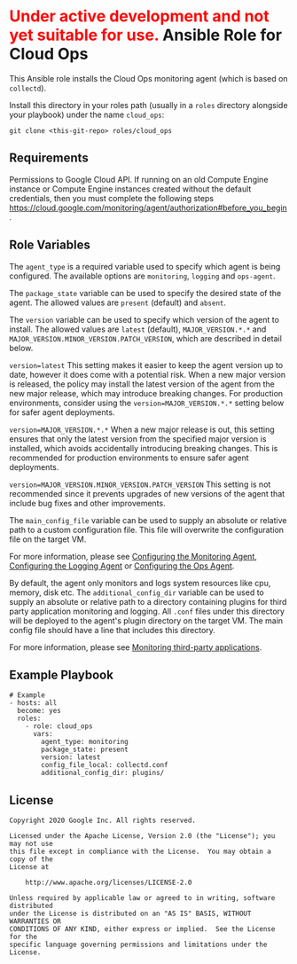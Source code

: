 <span style="color:red"> Under active development and not yet suitable for use.</span>
Ansible Role for Cloud Ops
==========================

This Ansible role installs the Cloud Ops monitoring agent (which is based on
`collectd`).

Install this directory in your roles path (usually in a `roles` directory
alongside your playbook) under the name `cloud_ops`:

```
git clone <this-git-repo> roles/cloud_ops
```

Requirements
------------

Permissions to Google Cloud API. If running on an old Compute Engine instance or
Compute Engine instances created without the default credentials, then you must
complete the following steps
https://cloud.google.com/monitoring/agent/authorization#before_you_begin.

Role Variables
--------------

The `agent_type` is a required variable used to specify which agent is being
configured. The available options are `monitoring`, `logging` and `ops-agent`.

The `package_state` variable can be used to specify the desired state of the
agent. The allowed values are `present` (default) and `absent`.

The `version` variable can be used to specify which version of the agent to
install. The allowed values are `latest` (default), `MAJOR_VERSION.*.*` and
`MAJOR_VERSION.MINOR_VERSION.PATCH_VERSION`, which are described in detail
below.

`version=latest` This setting makes it easier to keep the agent version up to
date, however it does come with a potential risk. When a new major version is
released, the policy may install the latest version of the agent from the new
major release, which may introduce breaking changes. For production
environments, consider using the `version=MAJOR_VERSION.*.*` setting below for
safer agent deployments.

`version=MAJOR_VERSION.*.*` When a new major release is out, this setting
ensures that only the latest version from the specified major version is
installed, which avoids accidentally introducing breaking changes. This is
recommended for production environments to ensure safer agent deployments.

`version=MAJOR_VERSION.MINOR_VERSION.PATCH_VERSION` This setting is not
recommended since it prevents upgrades of new versions of the agent that include
bug fixes and other improvements.

The `main_config_file` variable can be used to supply an absolute or relative
path to a custom configuration file. This file will overwrite the configuration
file on the target VM.

For more information, please see [Configuring the Monitoring
Agent](https://cloud.google.com/monitoring/agent/configuration), [Configuring
the Logging
Agent](https://cloud.google.com/logging/docs/agent/configuration?hl=en#configure)
or [Configuring the Ops
Agent](https://cloud.google.com/stackdriver/docs/solutions/ops-agent/configuration?hl=en).

By default, the agent only monitors and logs system resources like cpu, memory,
disk etc. The `additional_config_dir` variable can be used to supply an absolute
or relative path to a directory containing plugins for third party application
monitoring and logging. All `.conf` files under this directory will be deployed
to the agent's plugin directory on the target VM. The main config file should
have a line that includes this directory.

For more information, please see [Monitoring third-party
applications](https://cloud.google.com/monitoring/agent/plugins).

Example Playbook
----------------

```
# Example
- hosts: all
  become: yes
  roles:
    - role: cloud_ops
      vars:
        agent_type: monitoring
        package_state: present
        version: latest
        config_file_local: collectd.conf
        additional_config_dir: plugins/
```

License
-------

```
Copyright 2020 Google Inc. All rights reserved.

Licensed under the Apache License, Version 2.0 (the "License"); you may not use
this file except in compliance with the License.  You may obtain a copy of the
License at

    http://www.apache.org/licenses/LICENSE-2.0

Unless required by applicable law or agreed to in writing, software distributed
under the License is distributed on an "AS IS" BASIS, WITHOUT WARRANTIES OR
CONDITIONS OF ANY KIND, either express or implied.  See the License for the
specific language governing permissions and limitations under the License.
```
